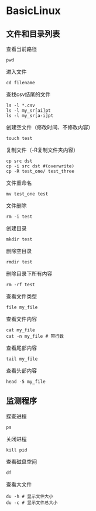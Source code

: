 # BasicLinux
## 文件和目录列表
查看当前路径
```shell
pwd
```
进入文件
```shell
cd filename
```
查找csv结尾的文件
```shell
ls -l *.csv
ls -l my_sr[ai]pt
ls -l my_sr[a-i]pt
```
创建空文件（修改时间、不修改内容）
```shell
touch test
```
复制文件（-R复制文件夹内容）
```shell
cp src dst
cp -i src dst #(overwrite)
cp -R test_one/ test_three
```
文件重命名
```shell
mv test_one test
```
文件删除
```shell
rm -i test
```
创建目录
```shell
mkdir test
```
删除空目录
```shell
rmdir test
```
删除目录下所有内容
```shell
rm -rf test
```
查看文件类型
```shell
file my_file
```
查看文件内容
```shell
cat my_file
cat -n my_file # 带行数
```
查看尾部内容
```shell
tail my_file
```
查看头部内容
```shell
head -5 my_file
```

## 监测程序
探查进程
```shell
ps
```
关闭进程
```shell
kill pid
```
查看磁盘空间
```shell
df
```
查看大文件
```shell
du -h # 显示文件大小
du -c # 显示文件总大小
```



